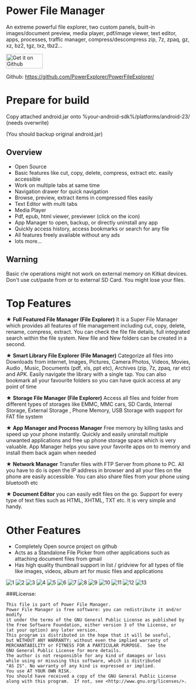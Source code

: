 # Power File Manager

An extreme powerful file explorer, two custom panels, built-in images/document preview, media player, pdf/image viewer, text editor, apps, processes, traffic manager, compress/descompress zip, 7z, zpaq, gz, xz, bz2, tgz, txz, tbz2...


[<img alt="Get it on Github" height="40" width="100" src="https://github.githubassets.com/images/modules/logos_page/GitHub-Logo.png">](https://github.com/PowerExplorer/PowerFileExplorer/releases/download/V1.0.10/PowerFileExplorer.apk.zip)

Github: https://github.com/PowerExplorer/PowerFileExplorer/


# Prepare for build
Copy attached android.jar onto %your-android-sdk%/platforms/android-23/ (needs overwrite)

(You should backup original android.jar)


Overview
---
- Open Source
- Basic features like cut, copy, delete, compress, extract etc. easily accessible
- Work on multiple tabs at same time
- Navigation drawer for quick navigation
- Browse, preview, extract items in compressed files easily
- Text Editor with multi tabs
- Media Player
- Pdf, epub, html viewer, previewer (click on the icon)
- App Manager to open, backup, or directly uninstall any app
- Quickly access history, access bookmarks or search for any file
- All features freely available without any ads
- lots more...

Warning
---
Basic r/w operations might not work on external memory on Kitkat devices. Don't use cut/paste from or to external SD Card. You might lose your files.

Top Features
============
★ **Full Featured File Manager (File Explorer)** It is a Super File Manager which provides all features of file management including cut, copy, delete, rename, compress, extract. You can check the file file details, full integrated search within the file system. New file and New folders can be created in a second.

★ **Smart Library File Explorer (File Manager)** Categorize all files into Downloads from internet, Images, Pictures, Camera Photos, Videos, Movies, Audio , Music, Documents (pdf, xls, ppt etc), Archives (zip, 7z, zpaq, rar etc) and APK. Easily navigate the library with a single tap. You can also bookmark all your favourite folders so you can have quick access at any point of time

★ **Storage File Manager (File Explorer)** Access all files and folder from different types of storages like EMMC, MMC cars, SD Cards, Internal Storage, External Storage , Phone Memory, USB Storage with support for FAT file system

★ **App Manager and Process Manager** Free memory by killing tasks and speed up your phone instantly. Quickly and easily uninstall multiple unwanted applications and free up phone storage space which is very valuable. App Manager helps you save your favorite apps on to memory and install them back again when needed

★ **Network Manager** Transfer files with FTP Server from phone to PC. All you have to do is open the IP address in browser and all your files on the phone are easily accessible. You can also share files from your phone using bluetooth etc

★ **Document Editor** you can easily edit files on the go. Support for every type of text files such as HTML, XHTML, TXT etc. It is very simple and handy.

Other Features
==============
* Completely Open source project on github
* Acts as a Standalone File Picker from other applications such as attaching document files from gmail
* Has high quality thumbnail support in list / gridview for all types of file like images, videos, album art for music files and applications

![1](https://github.com/PowerExplorer/PowerFileExplorer/releases/download/V1.0.9/Screenshot_20190618-071159.png?raw=true)
![2](https://github.com/PowerExplorer/PowerFileExplorer/releases/download/V1.0.9/Screenshot_20190618-180905.png?raw=true)
![3](https://github.com/PowerExplorer/PowerFileExplorer/releases/download/V1.0.9/Screenshot_20190618-073231.png?raw=true)
![4](https://github.com/PowerExplorer/PowerFileExplorer/releases/download/V1.0.9/Screenshot_20190618-072859.png?raw=true)
![5](https://github.com/PowerExplorer/PowerFileExplorer/releases/download/V1.0.9/Screenshot_20190618-072151.png?raw=true)
![6](https://github.com/PowerExplorer/PowerFileExplorer/releases/download/V1.0.9/Screenshot_20190618-072134.png?raw=true)
![7](https://github.com/PowerExplorer/PowerFileExplorer/releases/download/V1.0.9/Screenshot_20190618-072051.png?raw=true)
![8](https://github.com/PowerExplorer/PowerFileExplorer/releases/download/V1.0.9/Screenshot_20190618-071533.png?raw=true)
![9](https://github.com/PowerExplorer/PowerFileExplorer/releases/download/V1.0.9/Screenshot_20190618-071507.png?raw=true)
![10](https://github.com/PowerExplorer/PowerFileExplorer/releases/download/V1.0.9/Screenshot_20190618-071355.png?raw=true)
![11](https://github.com/PowerExplorer/PowerFileExplorer/releases/download/V1.0.9/Screenshot_20190618-071318.png?raw=true)
![12](https://github.com/PowerExplorer/PowerFileExplorer/releases/download/V1.0.9/Screenshot_20190618-071247.png?raw=true)
![13](https://github.com/PowerExplorer/PowerFileExplorer/releases/download/V1.0.9/Screenshot_20190618-172237.png?raw=true)


###License: 

    This file is part of Power File Manager.
    Power File Manager is free software: you can redistribute it and/or modify
    it under the terms of the GNU General Public License as published by
    the Free Software Foundation, either version 3 of the License, or
    (at your option) any later version.
    This program is distributed in the hope that it will be useful,
    but WITHOUT ANY WARRANTY; without even the implied warranty of
    MERCHANTABILITY or FITNESS FOR A PARTICULAR PURPOSE.  See the
    GNU General Public License for more details.
    The author is not responsible for any kind of damages or loss
    while using or misusing this software, which is distributed
    "AS IS". No warranty of any kind is expressed or implied.
    You use AT YOUR OWN RISK.
    You should have received a copy of the GNU General Public License
    along with this program.  If not, see <http://www.gnu.org/licenses/>.

